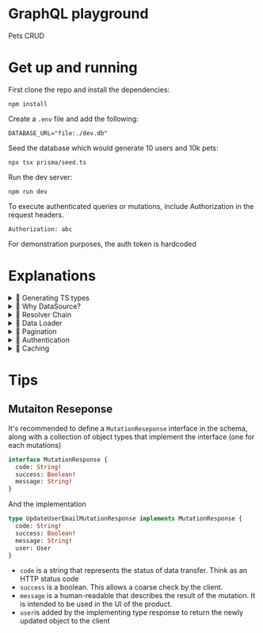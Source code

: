 # GraphQL playground

Pets CRUD

# Get up and running

First clone the repo and install the dependencies:

```
npm install
```

Create a `.env` file and add the following:

```
DATABASE_URL="file:./dev.db"
```

Seed the database which would generate 10 users and 10k pets:

```
npx tsx prisma/seed.ts
```

Run the dev server:

```
npm run dev
```

To execute authenticated queries or mutations, include Authorization in the request headers.

```
Authorization: abc
```

For demonstration purposes, the auth token is hardcoded

# Explanations

<details>
  <summary>🍿 Generating TS types</summary>

---

# Overview

Types are generated from the GraphQL schema using codegen as described here: [Generating TS types](https://www.apollographql.com/docs/apollo-server/workflow/generate-types)

The configuration file can be found at `./codegen.ts`.

# Type Mapping

Here's an example snippet from the configuration:

```js
config: {
    ...,
    mappers: {
      User: "../models#UserModel",
      Pet: "../models#PetModel",
    },
    useIndexSignature: true,
  }
```

Often, the schema from the database or API differs from the GraphQL schema, requiring mapping between the two types.

For instance, consider the `Pet` type in the GraphQL schema:

- **GraphQL Schema**: The `owner` field resolves to a `User` type.
- **Database**: The owner is referenced by a `userId`.

This discrepancy arises because the `Pet` type does not directly include a `userId` field but instead defines an `owner` field. This causes TypeScript type issues in resolvers.

To resolve this, define a `PetModel` type that matches the database structure and configure codegen to use that type instead.

</details>

<details>
  <summary>🍿 Why DataSource?</summary>

---

We can use `fetch` (REST API) or directly query the database in the resolver, so why use a `DataSource`?

Let's say our pets resolvers returns 100 pets then we need to make an additional 100 calls to get the owner info. And if they all have the same owner then we are sending 100 calls to fetch a single onwer.

😱 N+1 issue

```
{
  pets {
    # 1
    id
    owner {
      # N calls for N tracks
      username
    }
  }
}
```

To solve this issue, the datasource help handle caching, deduplication, and errors while resolving operations.

And because it's a common task to fetch data with REST, Apollo provides a dedicated `DataSource` class just for that: see [@apollo/datasource-rest](https://github.com/apollographql/datasource-rest)

Initially,it would stores the request's URL (e.g: `/users/id_1`) before making that request. Then it performs a request and stores the result along with the request's URL in its memoized cache.

If any resolver in the same context attemps the get the same user, it just returns a response from the cache, without making another request.

If we want to share the cached results between multiple context, need to pass the `cache` object to the REST datasource.

Example code:

```ts
const {url} = await startStandaloneServer(server, {
  context: async ({req}) => {
    const token = getTokenFromRequest(req);
    // We'll take Apollo Server's cache
    // and pass it to each of our data sources
    const {cache} = server;

    return {
      dataSources: {
        moviesAPI: new MoviesAPI({cache, token}),
        personalizationAPI: new PersonalizationAPI({cache}),
      },
    };
  },
});
```

We can verify if the cache worked by trying to run the same query multiple times (using Apollo Studioa) and see how fast we got the response the second time.

In this project, we use the datasource pattern to fetch data from the database, but caching is not yet implemented!

- 📚 [Fetching from REST
  ](https://www.apollographql.com/docs/apollo-server/data/fetching-rest)
- 📚 [Lift-off II: Resolvers
  ](https://www.apollographql.com/tutorials/lift-off-part2/03-apollo-restdatasource)

</details>

<details>
  <summary>🍿 Resolver Chain</summary>

---

Suppose we want to include the owner for each pet. One approach is to first fetch all the pets and then map through each pet to fetch its owner

```ts
pets: async (_, _input, {dataSources}) => {
  const pets = await dataSources.pet.getPets();

  const petsWithOwner = pets.map(pet => ({
    ...pet,
    owner: await dataSources.user.getPetOwner(pet.id),
  }));

  return pets;
};
```

However, there is a big issue in this approach. We do the mapping and retriving the user data even when the client query doesn't ask for the `onwer`field.

```
query {
  pets: {
    type
  }
}
```

Thus, instead of putting all the work in the `Query.pets`, we can create another resolver function for `Pet.owner` (see the implementation in `resolvers.ts`)

```ts
Pet: {
    async owner(pet, _, { dataSources }) {
      const owner = await dataSources.user.getPetOwner(pet.userId);

      return owner;
    },
  }
```

</details>

<details>
  <summary>🍿 Data Loader</summary>

---

Use-case: deduplicating and **batching object loads** from a data store. It provides a memoization cache, which avoids loading the same object multiple times during a single GraphQL request.

Suppose we need to fetch the owners of 5 pets. Notice that `userId-2` is duplicated:

```
// pets array:
[
  {
    id: 'pet-1',
    ownerId: 'userId-1'
  },
   {
    id: 'pet-2',
    ownerId: 'userId-2'
  },
   {
    id: 'pet-3',
    ownerId: 'userId-2'
  },
   {
    id: 'pet-4',
    ownerId: 'userId-3'
  },
   {
    id: 'pet-5',
    ownerId: 'userId-4'
  },
]
```

Previously, this required 5 separate requests to fetch the 5 users.

```
- fetchUser(userId-1)
- fetchUser(userId-2)
- fetchUser(userId-2)
- fetchUser(userId-3)
- fetchUser(userId-4)
```

With a dataloader, all 5 IDs are passed in, duplicates are removed, and a single batch request is made to fetch the users:

```
// 1 batch request, with duplicates removed
fetchUsers([userId-1, userId-2, userId-3, userId-4])
```

See the implementation in `src/datasources/user.ts`

- The dataloader requires API support for batch requests.
- **DataLoader caching does not replace Redis, Memcache**, or any other shared application-level cache. DataLoader is first and foremost a data loading mechanism, and its cache only serves the purpose of not repeatedly loading the same data in the context of a single request to your Application. To do this, it maintains a simple in-memory memoization cache (more accurately: .load() is a memoized function).
- The number of objects a data loader receives from a data source should not exceed the number of keys the data loader collected. (For instance, if a data loader requests data for three `users`, it should receive no more than three `users` objects back!). Also, it expects the order would be the same.

```ts
  private batchProducts = new DataLoader(async (ids) => {
    const productList = await this.dbConnection.fetchAllKeys(ids);
    // Dataloader expects you to return a list with the results ordered just like the list in the arguments were
    // Since the database might return the results in a different order the following code sorts the results accordingly
    const productIdToProductMap = productList.reduce((mapping, product) => {
        mapping[product.id] = product;
        return mapping;
    }, {});
    return ids.map((id) => productIdToProductMap[id]);
  });
```

📚 [Data loaders with TypeScript & Apollo Server](https://www.apollographql.com/tutorials/dataloaders-typescript)

</details>

<details>
  <summary>🍿 Pagination</summary>

---

# Offset Pagination

```sql
SELECT * FROM pets LIMIT 10 OFFSET 50
```

or with graphql

```
type Query {
  pets(limit: Int!, page: Int!): [Pet!]!
}
```

Problems:

- performance issue - database scans all 50 rows to skip them
- slower as offset increases
- inconsistent results - duplicate records if new items added while paginating

# Cursor Pagination

A cursor is a stable identifier that points to an item on the list. Clients can use this cursor to instruct API to give them a number of results before or after this cursor.

```sql
SELECT * FROM pets
WHERE id > 15 -- last id client saw
LIMIT 10
```

or with graphql

```
type Query {
  pets(limit: Int!, after: String): [Pet!]!
}
```

The concept of "page" does not exist in the cursor-based pagination, thus, we cannot skip ahead to any page and we do not know how many pages there are.

Why it's better:

- Uses primary key (already indexed)
- Can jump directly to any id in index
- Consistent performance regardless of page depth
- No missed/duplicated records

In the cursor pagination, the server always provides what the next cursor is. For example:

```
{
  "data": {
      "pets": {
        "next": "1000",
        "items": [{},{},{}]
      }
  }
}
```

# Demo

In this project, we implemented cursor-based pagination using the connection pattern for the `pets` query.

- 📚 [GraphQL Pagination](https://graphql.org/learn/pagination/)
- 📚 [Pagination algorithm - Specifications](https://relay.dev/graphql/connections.htm#sec-Pagination-algorithm)
- 📚 [Prisma Pagination](https://www.prisma.io/docs/orm/prisma-client/queries/pagination)
- 📚 [Project - Metaphysics](https://github.com/artsy/metaphysics)

</details>

<details>
  <summary>🍿 Authentication</summary>

---

# Overview

**Authentication**: Used to identify a user. To determine if they are who they say they are.

- Provide the user to resolvers
- Should not be coupled to a resolver
- Can protect some of Schema and not all of it
- Can provide field level protection

**Authorization**: Used to determine if a user is allowed to perform certain operations on certain resources.

- Should not be coupled to a resolver
- Can provide field level custom rules
- Can authorize some of the schema and not all

# Demo

In this project, we the `user` query requires authentication.

We extract the access token from the request header, decode the user from the token, and add the user to the context. The presence of user in the context indicates an authenticated request.

</details>

<details>
  <summary>🍿 Caching</summary>

---

# Overview

# Reddit

</details>

# Tips

## Mutaiton Reseponse

It's recommended to define a `MutationReseponse` interface in the schema, along with a collection of object types that implement the interface (one for each mutations)

```graphql
interface MutationResponse {
  code: String!
  success: Boolean!
  message: String!
}
```

And the implementation

```graphql
type UpdateUserEmailMutationResponse implements MutationResponse {
  code: String!
  success: Boolean!
  message: String!
  user: User
}
```

- `code` is a string that represents the status of data transfer. Think as an HTTP status code
- `success` is a boolean. This allows a coarse check by the client.
- `message` is a human-readable that describes the result of the mutation. It is intended to be used in the UI of the product.
- `user`is added by the implementing type response to return the newly updated object to the client
